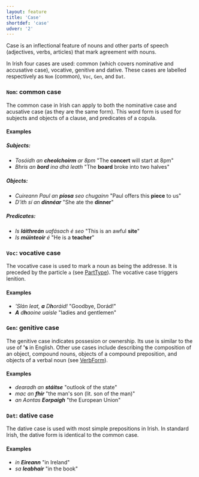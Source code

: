 ```yaml
---
layout: feature
title: 'Case'
shortdef: 'case'
udver: '2'
---
```


Case is an inflectional feature of nouns and other parts of speech (adjectives, verbs, articles) that mark agreement with nouns.

In Irish four cases are used: common (which covers nominative and accusative case), vocative, genitive and dative. These cases are labelled respectively as `Nom` (common), `Voc`, `Gen`, and `Dat`.

### <a name="Nom">`Nom`</a>: common case

The common case in Irish can apply to both the nominative case and acusative case (as they are the same form).
This word form is used for subjects and objects of a clause, and predicates of a copula.

#### Examples

##### Subjects:
* _Tosóidh an <b>cheolchoirm</b> ar 8pm_ "The <b>concert</b> will start at 8pm"
* _Bhris an <b>bord</b> ina dhá leath_ "The <b>board</b> broke into two halves"

##### Objects:
* _Cuireann Paul an <b>píosa</b> seo chugainn_ "Paul offers this <b>piece</b> to us"
* _D'ith sí an <b>dinnéar</b>_ "She ate the <b>dinner</b>"

##### Predicates:
* _Is <b>láithreán</b> uafásach é seo_ "This is an awful <b>site</b>"
* _Is <b>múinteoir</b> é_ "He is a <b>teacher</b>"

### <a name="Voc">`Voc`</a>: vocative case

The vocative case is used to mark a noun as being the addresse. It is preceded by the particle `a` (see [PartType]()). The vocative case triggers lenition.

#### Examples

* _'Slán leat, <b>a</b> D<b>h</b>oráid!_ "Goodbye, Dorád!"
* _<b>A</b> d<b>h</b>aoine uaisle_ "ladies and gentlemen"

### <a name="Gen">`Gen`</a>: genitive case

The genitive case indicates possesion or ownership. Its use is similar to the use of <b>'s</b> in English. Other use cases include describing the composition of an object, compound nouns, objects of a compound preposition, and objects of a verbal noun (see [VerbForm]()).

#### Examples

* _dearadh an <b>stáitse</b>_ "outlook of the state"
* _mac an <b>fhir</b>_ "the man's son (lit. son of the man)"
* _an Aontas <b>Eorpaigh</b>_ "the European Union"

### <a name="Dat">`Dat`</a>: dative case

The dative case is used with most simple prepositions in Irish. In standard Irish, the dative form is identical to the common case.

#### Examples

* _in <b>Eireann</b>_ "in Ireland"
* _sa <b>leabhair</b>_ "in the book"

<!-- Interlanguage links updated So kvě 14 19:02:05 CEST 2022 -->
